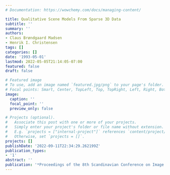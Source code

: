 ```yaml
---
# Documentation: https://wowchemy.com/docs/managing-content/

title: Qualitative Scene Models From Sparse 3D Data
subtitle: ''
summary: ''
authors:
- Claus Brøndgaard Madsen
- Henrik I. Christensen
tags: []
categories: []
date: '1993-05-01'
lastmod: 2022-05-05T21:14:05-07:00
featured: false
draft: false

# Featured image
# To use, add an image named `featured.jpg/png` to your page's folder.
# Focal points: Smart, Center, TopLeft, Top, TopRight, Left, Right, BottomLeft, Bottom, BottomRight.
image:
  caption: ''
  focal_point: ''
  preview_only: false

# Projects (optional).
#   Associate this post with one or more of your projects.
#   Simply enter your project's folder or file name without extension.
#   E.g. `projects = ["internal-project"]` references `content/project/deep-learning/index.md`.
#   Otherwise, set `projects = []`.
projects: []
publishDate: '2022-09-11T22:34:29.262199Z'
publication_types:
- '1'
abstract: ''
publication: '*Proceedings of the 8th Scandinavian Conference on Image Analysis*'
---
```

